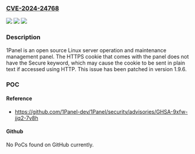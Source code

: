 ### [CVE-2024-24768](https://cve.mitre.org/cgi-bin/cvename.cgi?name=CVE-2024-24768)
![](https://img.shields.io/static/v1?label=Product&message=1Panel&color=blue)
![](https://img.shields.io/static/v1?label=Version&message=%3D%20%3C%3D%201.9.5%20&color=brighgreen)
![](https://img.shields.io/static/v1?label=Vulnerability&message=CWE-315%3A%20Cleartext%20Storage%20of%20Sensitive%20Information%20in%20a%20Cookie&color=brighgreen)

### Description

1Panel is an open source Linux server operation and maintenance management panel. The HTTPS cookie that comes with the panel does not have the Secure keyword, which may cause the cookie to be sent in plain text if accessed using HTTP. This issue has been patched in version 1.9.6.

### POC

#### Reference
- https://github.com/1Panel-dev/1Panel/security/advisories/GHSA-9xfw-jjq2-7v8h

#### Github
No PoCs found on GitHub currently.

